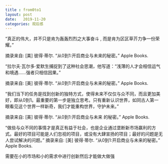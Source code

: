 ```yaml
---
title : from0to1
layout: post
date:   2019-11-20
categories: 观后感
---
```


“真正的伟大，并不只是肯为轰轰烈烈之大事奋斗 ,
而是肯为区区草芥力争一份荣耀。”

摘录来自: [美] 彼得·蒂尔. “从0到1:开启商业与未来的秘密。” Apple Books.


“拉尔夫·瓦尔多·爱默生捕捉到了这种社会思潮，他写道：“浅薄的人才会相信运气和境遇……强者只相信因果。”

摘录来自: [美] 彼得·蒂尔. “从0到1:开启商业与未来的秘密。” Apple Books.

“我们当下的任务是找到创新的独特方式，使得未来不仅仅与众不同，而且更加美好，即从0到1。最重要的第一步是独立思考。只有重新认识世界，如同古人第一眼看见这个世界一样新奇，我们才能重构世界，守护未来。”

摘录来自: [美] 彼得·蒂尔. “从0到1:开启商业与未来
的秘密。” Apple Books.

“做些与众不同的事情才是真正有益于社会，也是企业通过垄断新市场赢利的方式。最好的项目可能是人们忽视的项目，或没有大肆宣扬的项目；最好的问题是无人尝试解决的问题。”
摘录来自: [美] 彼得·蒂尔. “从0到1:开启商业与未来的秘密。” Apple Books.

需要在小的市场和小的需求中进行创新然后才能做大做强
